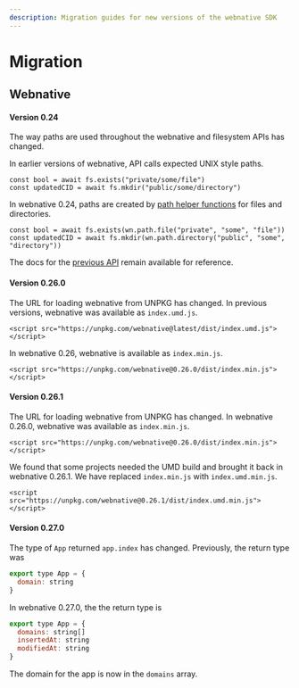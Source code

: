 ```yaml
---
description: Migration guides for new versions of the webnative SDK
---
```


# Migration

## Webnative

#### Version 0.24

The way paths are used throughout the webnative and filesystem APIs has changed.

In earlier versions of webnative, API calls expected UNIX style paths.

```text
const bool = await fs.exists("private/some/file")
const updatedCID = await fs.mkdir("public/some/directory")
```

In webnative 0.24, paths are created by [path helper functions](./#paths) for files and directories.

```text
const bool = await fs.exists(wn.path.file("private", "some", "file"))
const updatedCID = await fs.mkdir(wn.path.directory("public", "some", "directory"))
```

The docs for the [previous API](https://guide.fission.codes/v/en-2.9.0-0.23/developers/webnative) remain available for reference.

#### Version 0.26.0

The URL for loading webnative from UNPKG has changed. In previous versions, webnative was available as `index.umd.js`.

```markup
<script src="https://unpkg.com/webnative@latest/dist/index.umd.js"></script>
```

In webnative 0.26, webnative is available as `index.min.js`.

```markup
<script src="https://unpkg.com/webnative@0.26.0/dist/index.min.js"></script>
```

#### Version 0.26.1

The URL for loading webnative from UNPKG has changed. In webnative 0.26.0, webnative was available as `index.min.js`.

```markup
<script src="https://unpkg.com/webnative@0.26.0/dist/index.min.js"></script>
```

We found that some projects needed the UMD build and brought it back in webnative 0.26.1. We have replaced `index.min.js` with `index.umd.min.js`.

```markup
<script src="https://unpkg.com/webnative@0.26.1/dist/index.umd.min.js"></script>
```

#### Version 0.27.0

The type of `App` returned `app.index` has changed. Previously, the return type was

```javascript
export type App = {
  domain: string
}
```

In webnative 0.27.0, the the return type is

```javascript
export type App = {
  domains: string[]
  insertedAt: string
  modifiedAt: string
}
```

The domain for the app is now in the `domains` array.


